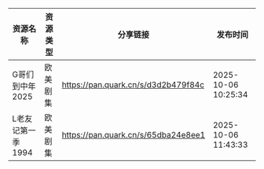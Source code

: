 | 资源名称        | 资源类型 | 分享链接                                | 发布时间                |
| ----------- | ---- | ----------------------------------- | ------------------- |
| G哥们到中年2025  | 欧美剧集 | https://pan.quark.cn/s/d3d2b479f84c | 2025-10-06 10:25:34 |
| L老友记第一季1994 | 欧美剧集 | https://pan.quark.cn/s/65dba24e8ee1 | 2025-10-06 11:43:33 |
